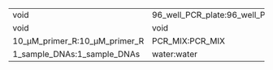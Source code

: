 ||||
|----|----|----|
|void|96_well_PCR_plate:96_well_PCR_plate|void|
|void|void|void|
|10_μM_primer_R:10_μM_primer_R|PCR_MIX:PCR_MIX|void|
|1_sample_DNAs:1_sample_DNAs|water:water|10_μM_primer_F:10_μM_primer_F|
